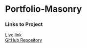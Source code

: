 # Portfolio-Masonry

### Links to Project

[Live link](https://svivoli.github.io/Portfolio-Masonry/)  
[GitHub Repository](https://github.com/svivoli/portfolio-Masonry)
